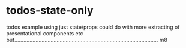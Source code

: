 # todos-state-only
todos example using just state/props
could do with more extracting of presentational components etc but............................................................................................... m8